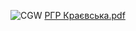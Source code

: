 ![CGW](https://user-images.githubusercontent.com/43548440/212951644-2579e59b-c2f1-48c6-a9a4-3d0ef940925b.gif)
[РГР Краєвська.pdf](https://github.com/riaskay27/vogagi1semestr/files/10437045/default.pdf)

